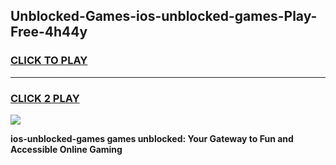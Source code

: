 
## Unblocked-Games-ios-unblocked-games-Play-Free-4h44y
<h3>
<a href="https://premium76.site?title=ios-unblocked-games&ref=20A">CLICK TO PLAY</a></h3>
<hr>

<h3>
<a href="https://premium76.site?title=ios-unblocked-games&ref=20A">CLICK 2 PLAY</a>
  
</h3>

<a href="https://premium76.site?title=ios-unblocked-games&ref=20A"><img src="https://clearcache.store/games.png"></a>


**ios-unblocked-games games unblocked: Your Gateway to Fun and Accessible Online Gaming**
